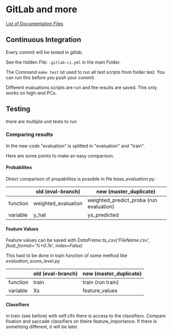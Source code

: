 # GitLab and more
[List of Documentation Files](menu.md)

## Continuous Integration

Every commit will be tested in gitlab.

See the hidden File: `.gitlab-ci.yml` in the main Folder.

The Command `make test` ist used to run all test scripts from folder test.
You can run this before you push your commit.

Different evaluations scripts are run and the results are saved.
This only works on high-end PCs.

## Testing

there are multiple unit tests to run

### Comparing results

In the new code "evaluation" is splitted in "evaluation" and "train".

Here are some points to make an easy comparison.

#### Probabilites

Direct comparison of propabilites is possible in file *base_evaluation.py*.


| | old (eval-branch) | new (master_duplicate) |
| --- | --- | --- |
| function | weighted_evaluation | weighted_predict_proba (run evaluation) |
| variable | y_hat | ys_predicted |

#### Feature Values

Feature values can be saved with *DataFrame.to_csv('FileName.csv', float_format='%+0.7e', index=False)*

This hast to be done in train function of some method like *evaluation_score_level.py*

| | old (eval-branch) | new (master_duplicate) |
| --- | --- | --- |
| function | train | train (run train) |
| variable | Xs | feature_values |

#### Classifiers

in train (see before) with self.clfs there is access to the classifiers.
Compare fixation and saccade classifiers on theire feature_importance.
If there is somehting different, it will be later.